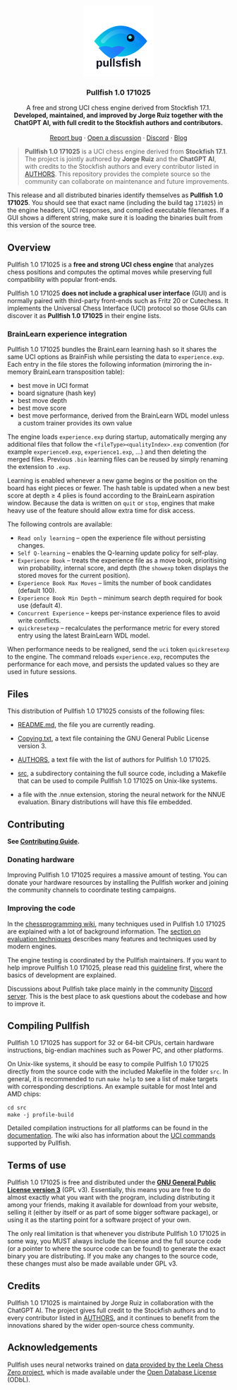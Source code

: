 <div align="center">

  <img src="assets/pullsfish-logo.svg" alt="Pullfish logo" width="160">

  <h3>Pullfish 1.0 171025</h3>

  A free and strong UCI chess engine derived from Stockfish 17.1.
  <br>
  <strong>Developed, maintained, and improved by Jorge Ruiz together with the ChatGPT AI, with full credit to the Stockfish authors and contributors.</strong>
  <br>
  <br>
  <a href="https://github.com/jorgeluisruiz/pullfish/issues/new">Report bug</a>
  ·
  <a href="https://github.com/jorgeluisruiz/pullfish/discussions/new">Open a discussion</a>
  ·
  <a href="https://discord.gg/GWDRS3kU6R">Discord</a>
  ·
  <a href="https://pullfish.org/blog">Blog</a>

</div>

> **Pullfish 1.0 171025** is a UCI chess engine derived from **Stockfish 17.1**. The
> project is jointly authored by **Jorge Ruiz** and the **ChatGPT AI**, with
> credits to the Stockfish authors and every contributor listed in
> [AUTHORS](AUTHORS). This repository provides the complete source so the
> community can collaborate on maintenance and future improvements.

This release and all distributed binaries identify themselves as **Pullfish 1.0 171025**.
You should see that exact name (including the build tag `171025`) in the engine
headers, UCI responses, and compiled executable filenames. If a GUI shows a
different string, make sure it is loading the binaries built from this version
of the source tree.

## Overview

Pullfish 1.0 171025 is a **free and strong UCI chess engine** that analyzes chess positions
and computes the optimal moves while preserving full compatibility with popular
front-ends.

Pullfish 1.0 171025 **does not include a graphical user interface** (GUI) and is normally
paired with third-party front-ends such as Fritz 20 or Cutechess. It implements
the Universal Chess Interface (UCI) protocol so those GUIs can discover it as
**Pullfish 1.0 171025** in their engine lists.

### BrainLearn experience integration

Pullfish 1.0 171025 bundles the BrainLearn learning hash so it shares the same
UCI options as BrainFish while persisting the data to `experience.exp`. Each
entry in the file stores the following information (mirroring the in-memory
BrainLearn transposition table):

* best move in UCI format
* board signature (hash key)
* best move depth
* best move score
* best move performance, derived from the BrainLearn WDL model unless a custom
  trainer provides its own value

The engine loads `experience.exp` during startup, automatically merging any
additional files that follow the `<fileType><qualityIndex>.exp` convention (for
example `experience0.exp`, `experience1.exp`, …) and then deleting the merged
files. Previous `.bin` learning files can be reused by simply renaming the
extension to `.exp`.

Learning is enabled whenever a new game begins or the position on the board has
eight pieces or fewer. The hash table is updated when a new best score at depth
≥ 4 plies is found according to the BrainLearn aspiration window. Because the
data is written on `quit` or `stop`, engines that make heavy use of the feature
should allow extra time for disk access.

The following controls are available:

* `Read only learning` – open the experience file without persisting changes.
* `Self Q-learning` – enables the Q-learning update policy for self-play.
* `Experience Book` – treats the experience file as a move book, prioritising
  win probability, internal score, and depth (the `showexp` token displays the
  stored moves for the current position).
* `Experience Book Max Moves` – limits the number of book candidates (default
  100).
* `Experience Book Min Depth` – minimum search depth required for book use
  (default 4).
* `Concurrent Experience` – keeps per-instance experience files to avoid write
  conflicts.
* `quickresetexp` – recalculates the performance metric for every stored entry
  using the latest BrainLearn WDL model.

When performance needs to be realigned, send the `uci` token `quickresetexp` to
the engine. The command reloads `experience.exp`, recomputes the performance for
each move, and persists the updated values so they are used in future sessions.

## Files

This distribution of Pullfish 1.0 171025 consists of the following files:

  * [README.md](README.md), the file you are currently reading.

  * [Copying.txt](Copying.txt), a text file containing the GNU General Public
    License version 3.

  * [AUTHORS](AUTHORS), a text file with the list of authors for Pullfish 1.0 171025.

  * [src](src), a subdirectory containing the full source code, including a
    Makefile that can be used to compile Pullfish 1.0 171025 on Unix-like systems.

  * a file with the .nnue extension, storing the neural network for the NNUE
    evaluation. Binary distributions will have this file embedded.

## Contributing

__See [Contributing Guide](CONTRIBUTING.md).__

### Donating hardware

Improving Pullfish 1.0 171025 requires a massive amount of testing. You can donate your
hardware resources by installing the Pullfish worker and joining the community
channels to coordinate testing campaigns.

### Improving the code

In the [chessprogramming wiki](https://www.chessprogramming.org/Main_Page), many
techniques used in Pullfish 1.0 171025 are explained with a lot of background information.
The [section on evaluation techniques](https://www.chessprogramming.org/Evaluation)
describes many features and techniques used by modern engines.

The engine testing is coordinated by the Pullfish maintainers. If you want to
help improve Pullfish 1.0 171025, please read this
[guideline](https://github.com/jorgeluisruiz/pullfish/wiki/Getting-Started)
first, where the basics of development are explained.

Discussions about Pullfish take place mainly in the community
[Discord server](https://discord.gg/GWDRS3kU6R). This is the best place to ask
questions about the codebase and how to improve it.

## Compiling Pullfish

Pullfish 1.0 171025 has support for 32 or 64-bit CPUs, certain hardware instructions,
big-endian machines such as Power PC, and other platforms.

On Unix-like systems, it should be easy to compile Pullfish 1.0 171025 directly from the
source code with the included Makefile in the folder `src`. In general, it is
recommended to run `make help` to see a list of make targets with corresponding
descriptions. An example suitable for most Intel and AMD chips:

```
cd src
make -j profile-build
```

Detailed compilation instructions for all platforms can be found in the
[documentation](https://github.com/jorgeluisruiz/pullfish/wiki/Compilation). The
wiki also has information about the
[UCI commands](https://github.com/jorgeluisruiz/pullfish/wiki/UCI-Commands)
supported by Pullfish.

## Terms of use

Pullfish 1.0 171025 is free and distributed under the
[**GNU General Public License version 3**](Copying.txt) (GPL v3). Essentially,
this means you are free to do almost exactly what you want with the program,
including distributing it among your friends, making it available for download
from your website, selling it (either by itself or as part of some bigger
software package), or using it as the starting point for a software project of
your own.

The only real limitation is that whenever you distribute Pullfish 1.0 171025 in some way,
you MUST always include the license and the full source code (or a pointer to
where the source code can be found) to generate the exact binary you are
distributing. If you make any changes to the source code, these changes must
also be made available under GPL v3.

## Credits

Pullfish 1.0 171025 is maintained by Jorge Ruiz in collaboration with the ChatGPT AI.
The project gives full credit to the Stockfish authors and to every contributor
listed in [AUTHORS](AUTHORS), and it continues to benefit from the innovations
shared by the wider open-source chess community.

## Acknowledgements

Pullfish uses neural networks trained on
[data provided by the Leela Chess Zero project](https://training.lczero.org/),
which is made available under the
[Open Database License](https://opendatacommons.org/licenses/odbl/) (ODbL).

